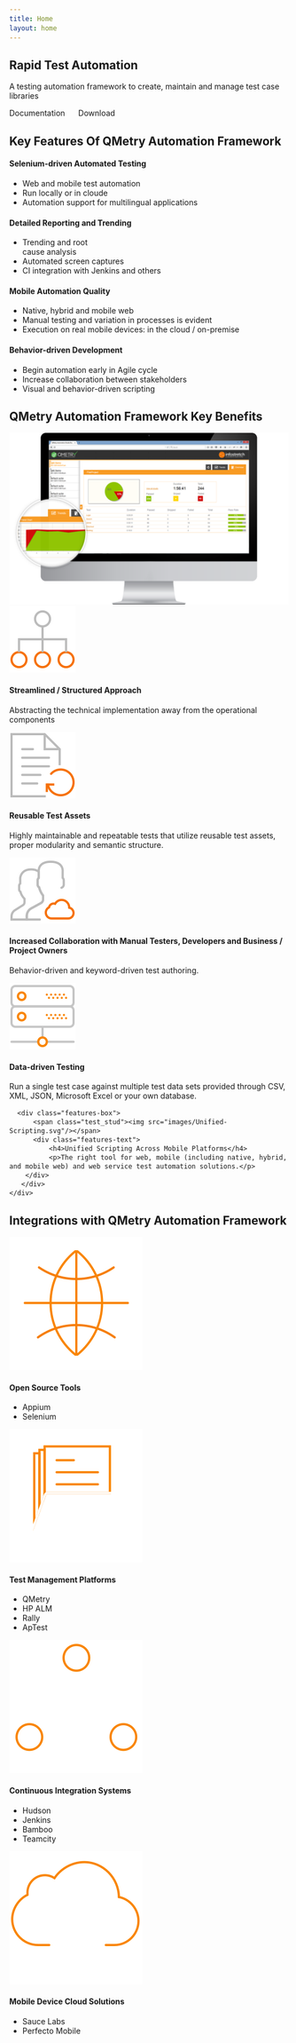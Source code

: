 ```yaml
---
title: Home
layout: home       
---
```

<div class="static_banner qas noparallax" style="margin-top:0px;background-position:40%">
  <div class="nodesktop feather"></div>
    <div class="container">
      <div class="desc">
            <h2>Rapid Test Automation</h2>
            <p>A testing automation framework to create, maintain and manage test case libraries</p>
            <div class="row text-center"><a title="" class="oh anim more" style="text-decoration:none;" href="docs.html">Documentation</a>
            <a title="" style="text-decoration:none;margin-left:20px;" class="oh anim more" href="download.html">Download</a></div>
        </div>
  </div>
</div>


<div class="backgrounded fastFadeFromTop qas_5 graybg">
  <div class="container">
    <h2 class="dtitle">Key Features Of <span>QMetry Automation Framework</span></h2>
    <div class="row">
      <div class="col-md-3 col-sm-6 col-xs-12">
        <div class="ul_contain1">
          <h4>Selenium-driven Automated Testing</h4>
          <ul>
            <li><span>Web and mobile test automation</span></li>
            <li><span>Run locally or in cloude</span></li>
            <li><span>Automation support for multilingual applications </span></li>
          </ul>
        </div>
      </div>
      <div class="col-md-3 col-sm-6 col-xs-12">
        <div class="ul_contain2">
          <h4>Detailed Reporting and Trending</h4>
          <ul>
            <li><span>Trending and root <br />cause analysis</span></li>
            <li><span>Automated screen captures </span></li>
            <li><span>CI integration with Jenkins and others</span></li>
          </ul>
        </div>
      </div>
      <div class="col-md-3 col-sm-6 col-xs-12">
        <div class="ul_contain3">
          <h4>Mobile Automation Quality</h4>
          <ul>
            <li><span>Native, hybrid and mobile web</span></li>
            <li><span>Manual testing and variation in processes is evident </span></li>
            <li><span>Execution on real mobile devices: in the cloud / on-premise</span></li>
          </ul>
        </div>
      </div>
      <div class="col-md-3 col-sm-6 col-xs-12">
        <div class="ul_contain4">
          <h4>Behavior-driven Development</h4>
          <ul>
            <li><span>Begin automation early in Agile cycle</span></li>
            <li><span>Increase collaboration between stakeholders</span></li>
            <li><span>Visual and behavior-driven scripting</span></li>
          </ul>
        </div>
      </div>
    </div>
  </div>
</div>


<div class="backgrounded fastFadeFromTop qas_3 graybg">
  <div class="container">
    <h2 class="dtitle">QMetry Automation Framework <span>Key Benefits</span></h2>
    <div class="col-md-6 col-sm-12 col-xs-12">
      <img src="images/Detailed_Reporting.png" alt="QMetry-Automation-Studio-Key-Benefits" />     
    </div>
    <div class="col-md-6 col-sm-12 col-xs-12">
      <div class="features-box">
          <span class="test_stud"><img src="images/Streamlined.svg"/></span>
          <div class="features-text">
              <h4>Streamlined / Structured Approach</h4>
              <p>Abstracting the technical implementation away from the operational components</p>
        </div>
      </div> 
      <div class="features-box">
          <span class="test_stud"><img src="images/Reusable-Test-Assets.svg"/></span>
          <div class="features-text">
            <h4>Reusable Test Assets</h4>
              <p>Highly maintainable and repeatable tests that utilize reusable test assets, proper modularity and semantic structure.</p>
        </div>
      </div>
      <div class="features-box">
          <span class="test_stud"><img src="images/Increased-Collaboration.svg"/></span>
          <div class="features-text">
              <h4>Increased Collaboration with Manual Testers, Developers and Business / Project Owners</h4>
              <p>Behavior-driven and keyword-driven test authoring.</p>
        </div>
      </div> 
      <div class="features-box">
          <span class="test_stud"><img src="images/Data-Driven-Testing.svg"/></span>
          <div class="features-text">
              <h4>Data-driven Testing</h4>
              <p>Run a single test case against multiple test data sets provided through CSV, XML, JSON, Microsoft Excel or your own database.</p>
        </div>
       </div>

      <div class="features-box">
          <span class="test_stud"><img src="images/Unified-Scripting.svg"/></span>
          <div class="features-text">
              <h4>Unified Scripting Across Mobile Platforms</h4>
              <p>The right tool for web, mobile (including native, hybrid, and mobile web) and web service test automation solutions.</p>
        </div>
       </div>
    </div>
  </div>
</div>


<div class="backgrounded fastFadeFromTop qas_4">
  <div class="container">
    <h2 class="dtitle">Integrations with <span>QMetry Automation Framework</span></h2>
    <div class="row">
      <div class="col-md-3 col-sm-6 col-xs-12">
        <div class="ul_container1">
          <img src="images/opensource-tools.svg" alt="" />
          <h4>Open Source Tools</h4>
          <ul>
            <li><span>Appium</span></li>
            <li><span>Selenium</span></li>
          </ul>
        </div>
      </div>
      <div class="col-md-3 col-sm-6 col-xs-12">
        <div class="ul_container2">
          <img src="images/test-management-platform.svg" alt="" />
          <h4>Test Management Platforms</h4>
          <ul>
            <li><span>QMetry</span></li>
            <li><span>HP ALM</span></li>
            <li><span>Rally</span></li>
            <li><span>ApTest</span></li>
          </ul>
        </div>
      </div>
      <div class="col-md-3 col-sm-6 col-xs-12">
        <div class="ul_container3">
          <img src="images/continuous-integration.svg" alt="" />
          <h4>Continuous Integration Systems</h4>
          <ul>
            <li><span>Hudson</span></li>
            <li><span>Jenkins</span></li>
            <li><span>Bamboo</span></li>
            <li><span>Teamcity</span></li>
          </ul>
        </div>
      </div>
      <div class="col-md-3 col-sm-6 col-xs-12">
        <div class="ul_container4">
          <img src="images/mobile-device-cloud-solutions.svg" alt="" />
          <h4>Mobile Device Cloud Solutions</h4>
          <ul>
            <li><span>Sauce Labs</span></li>
            <li><span>Perfecto Mobile</span></li>
          </ul>
        </div>
      </div>
    </div>
  </div>
</div>
